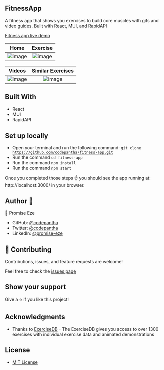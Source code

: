 ## FitnessApp

A fitness app that shows you exercises to build core muscles with gifs and video guides. Built with React, MUI, and RapidAPI

[Fitness app live demo](https://fitfiddle.netlify.app)

Home | Exercise
:------:|:-----:
![image](https://user-images.githubusercontent.com/46839548/174563688-e793777c-cd61-460a-aa7c-04ebf7cda46e.png) | ![image](https://user-images.githubusercontent.com/46839548/174564117-45434950-9ed7-43cf-b7bc-89686a9df09a.png)

Videos | Similar Exercises
:------:|:-----:
![image](https://user-images.githubusercontent.com/46839548/174564561-78f2d3f9-9959-4e78-9527-481da6627b71.png) | ![image](https://user-images.githubusercontent.com/46839548/174564744-7e0983f6-c004-4b1a-bcd4-8af8b29f8875.png)

## Built With

- React
- MUI
- RapidAPI

## Set up locally

- Open your terminal and run the following command: <code>git clone https://github.com/codepantha/fitness-app.git</code>
- Run the command <code>cd fitness-app</code>
- Run the command <code>npm install</code>
- Run the command <code>npm start</code>

Once you completed those steps ☝️ you should see the app running at: http://localhost:3000/ in your browser.

## Author 👤

👤 Promise Eze

- GitHub: [@codepantha](https://github.com/codepantha)<br>
- Twitter: [@codepantha](https://twitter.com/codepantha)<br>
- LinkedIn: [@promise-eze](https://www.linkedin.com/in/promise-eze/)<br>

## 🤝 Contributing

Contributions, issues, and feature requests are welcome!

Feel free to check the [issues page](https://github.com/codepantha/fitness-app/issues)

## Show your support

Give a ⭐️ if you like this project!

## Acknowledgments

- Thanks to [ExerciseDB](https://rapidapi.com/justin-WFnsXH_t6/api/exercisedb/) - The ExerciseDB gives you access to over 1300 exercises with individual exercise data and animated demonstrations

## License

- [MIT License](./LICENSE)
